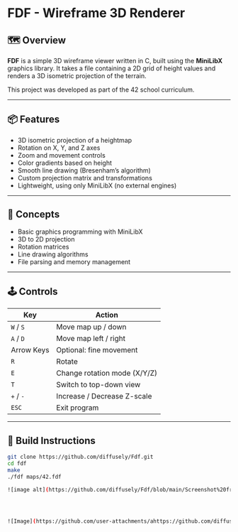 # FDF - Wireframe 3D Renderer

## 🗺️ Overview

**FDF** is a simple 3D wireframe viewer written in C, built using the **MiniLibX** graphics library. It takes a file containing a 2D grid of height values and renders a 3D isometric projection of the terrain.

This project was developed as part of the 42 school curriculum.

---

## 📦 Features

- 3D isometric projection of a heightmap
- Rotation on X, Y, and Z axes
- Zoom and movement controls
- Color gradients based on height
- Smooth line drawing (Bresenham’s algorithm)
- Custom projection matrix and transformations
- Lightweight, using only MiniLibX (no external engines)

---

## 🧠 Concepts

- Basic graphics programming with MiniLibX
- 3D to 2D projection
- Rotation matrices
- Line drawing algorithms
- File parsing and memory management

---

## 🕹️ Controls

| Key           | Action                      |
|---------------|-----------------------------|
| `W` / `S`     | Move map up / down          |
| `A` / `D`     | Move map left / right       |
| Arrow Keys    | Optional: fine movement     |
| `R`           | Rotate                      |
| `E`           | Change rotation mode (X/Y/Z)|
| `T`           | Switch to top-down view     |
| `+` / `-`     | Increase / Decrease Z-scale |
| `ESC`         | Exit program                |

---

## 🔧 Build Instructions

```bash
git clone https://github.com/diffusely/Fdf.git
cd fdf
make
./fdf maps/42.fdf

![image alt](https://github.com/diffusely/Fdf/blob/main/Screenshot%20from%202025-04-12%2021-00-38.png?raw=true)




![Image](https://github.com/user-attachments/ahttps://github.com/diffusely/Fdf/blob/main/Screenshot%20from%202025-04-12%2021-00-38.png?raw=truessets/7d547e98-6050-4673-bffe-ef37401b2f57)

